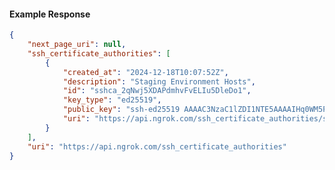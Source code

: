 <!-- Code generated for API Clients. DO NOT EDIT. -->

#### Example Response

```json
{
	"next_page_uri": null,
	"ssh_certificate_authorities": [
		{
			"created_at": "2024-12-18T10:07:52Z",
			"description": "Staging Environment Hosts",
			"id": "sshca_2qNwj5XDAPdmhvFvELIu5DleDo1",
			"key_type": "ed25519",
			"public_key": "ssh-ed25519 AAAAC3NzaC1lZDI1NTE5AAAAIHq0WM5PM+br/BD7nDeD3bQKGg704AtG+38hMEqT0amx",
			"uri": "https://api.ngrok.com/ssh_certificate_authorities/sshca_2qNwj5XDAPdmhvFvELIu5DleDo1"
		}
	],
	"uri": "https://api.ngrok.com/ssh_certificate_authorities"
}
```
